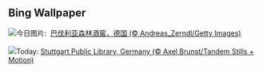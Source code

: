 ## Bing Wallpaper
![](https://www.bing.com/th?id=OHR.FranconianWineCellar_ZH-CN8234719750_UHD.jpg&w=1000)今日图片: &nbsp;[巴伐利亚森林酒窖，德国 (© Andreas_Zerndl/Getty Images)](https://www.bing.com/th?id=OHR.FranconianWineCellar_ZH-CN8234719750_UHD.jpg)
<br><br/>
![](https://www.bing.com/th?id=OHR.StuttgartPublicLibrary_EN-US3925069856_UHD.jpg&w=1000)Today: [Stuttgart Public Library, Germany (© Axel Brunst/Tandem Stills + Motion)](https://www.bing.com/th?id=OHR.StuttgartPublicLibrary_EN-US3925069856_UHD.jpg)
<br><br/>

